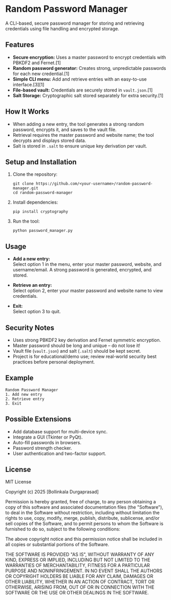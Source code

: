 # Random Password Manager

A CLI-based, secure password manager for storing and retrieving credentials using file handling and encrypted storage.

## Features

- **Secure encryption:** Uses a master password to encrypt credentials with PBKDF2 and Fernet.[1]
- **Random password generator:** Creates strong, unpredictable passwords for each new credential.[1]
- **Simple CLI menu:** Add and retrieve entries with an easy-to-use interface.[3][1]
- **File-based vault:** Credentials are securely stored in `vault.json`.[1]
- **Salt Storage:** Cryptographic salt stored separately for extra security.[1]

## How It Works

- When adding a new entry, the tool generates a strong random password, encrypts it, and saves to the vault file.
- Retrieval requires the master password and website name; the tool decrypts and displays stored data.
- Salt is stored in `.salt` to ensure unique key derivation per vault.

## Setup and Installation

1. Clone the repository:
   ```
   git clone https://github.com/<your-username>/random-password-manager.git
   cd random-password-manager
   ```

2. Install dependencies:
   ```
   pip install cryptography
   ```

3. Run the tool:
   ```
   python password_manager.py
   ```

## Usage

- **Add a new entry:**  
  Select option 1 in the menu, enter your master password, website, and username/email. A strong password is generated, encrypted, and stored.

- **Retrieve an entry:**  
  Select option 2, enter your master password and website name to view credentials.

- **Exit:**  
  Select option 3 to quit.

## Security Notes

- Uses strong PBKDF2 key derivation and Fernet symmetric encryption.
- Master password should be long and unique – do not lose it!
- Vault file (`vault.json`) and salt (`.salt`) should be kept secret.
- Project is for educational/demo use; review real-world security best practices before personal deployment.

## Example

```
Random Password Manager
1. Add new entry
2. Retrieve entry
3. Exit
```

## Possible Extensions

- Add database support for multi-device sync.
- Integrate a GUI (Tkinter or PyQt).
- Auto-fill passwords in browsers.
- Password strength checker.
- User authentication and two-factor support.

## License

MIT License

Copyright (c) 2025 [Bollinkala Durgaprasad]

Permission is hereby granted, free of charge, to any person obtaining a copy
of this software and associated documentation files (the "Software"), to deal
in the Software without restriction, including without limitation the rights
to use, copy, modify, merge, publish, distribute, sublicense, and/or sell
copies of the Software, and to permit persons to whom the Software is
furnished to do so, subject to the following conditions:

The above copyright notice and this permission notice shall be included in all
copies or substantial portions of the Software.

THE SOFTWARE IS PROVIDED "AS IS", WITHOUT WARRANTY OF ANY KIND, EXPRESS OR
IMPLIED, INCLUDING BUT NOT LIMITED TO THE WARRANTIES OF MERCHANTABILITY,
FITNESS FOR A PARTICULAR PURPOSE AND NONINFRINGEMENT. IN NO EVENT SHALL THE
AUTHORS OR COPYRIGHT HOLDERS BE LIABLE FOR ANY CLAIM, DAMAGES OR OTHER
LIABILITY, WHETHER IN AN ACTION OF CONTRACT, TORT OR OTHERWISE, ARISING FROM,
OUT OF OR IN CONNECTION WITH THE SOFTWARE OR THE USE OR OTHER DEALINGS IN THE
SOFTWARE.
